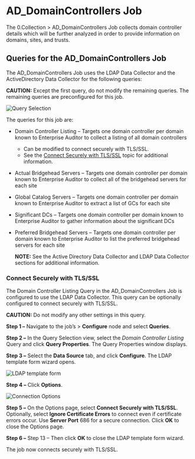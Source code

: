 # AD_DomainControllers Job

The 0.Collection > AD_DomainControllers Job collects domain controller details which will be further
analyzed in order to provide information on domains, sites, and trusts.

## Queries for the AD_DomainControllers Job

The AD_DomainControllers Job uses the LDAP Data Collector and the ActiveDirectory Data Collector for
the following queries:

**CAUTION:** Except the first query, do not modify the remaining queries. The remaining queries are
preconfigured for this job.

![Query Selection](/img/product_docs/accessanalyzer/11.6/accessanalyzer/solutions/activedirectory/domains/collection/domaincontrollersquery.webp)

The queries for this job are:

- Domain Controller Listing – Targets one domain controller per domain known to Enterprise Auditor
  to collect a listing of all domain controllers
    - Can be modified to connect securely with TLS/SSL.
    - See the [Connect Securely with TLS/SSL](#connect-securely-with-tlsssl) topic for additional
      information.
- Actual Bridgehead Servers – Targets one domain controller per domain known to Enterprise Auditor
  to collect all of the bridgehead servers for each site
- Global Catalog Servers – Targets one domain controller per domain known to Enterprise Auditor to
  extract a list of GCs for each site
- Significant DCs – Targets one domain controller per domain known to Enterprise Auditor to gather
  information about the significant DCs
- Preferred Bridgehead Servers – Targets one domain controller per domain known to Enterprise
  Auditor to list the preferred bridgehead servers for each site

    **NOTE:** See the Active Directory Data Collector and LDAP Data Collector sections for
    additional information.

### Connect Securely with TLS/SSL

The Domain Controller Listing Query in the AD_DomainControllers Job is configured to use the LDAP
Data Collector. This query can be optionally configured to connect securely with TLS/SSL.

**CAUTION:** Do not modify any other settings in this query.

**Step 1 –** Navigate to the job’s > **Configure** node and select **Queries**.

**Step 2 –** In the Query Selection view, select the _Domain Controller Listing_ Query and click
**Query Properties**. The Query Properties window displays.

**Step 3 –** Select the **Data Source** tab, and click **Configure**. The LDAP template form wizard
opens.

![LDAP template form](/img/product_docs/accessanalyzer/11.6/accessanalyzer/solutions/activedirectory/domains/collection/ldaptemplate.webp)

**Step 4 –** Click **Options**.

![Connection Options](/img/product_docs/accessanalyzer/11.6/accessanalyzer/solutions/activedirectory/domains/collection/ldaptemplateoptions.webp)

**Step 5 –** On the Options page, select **Connect Securely with TLS/SSL**. Optionally, select
**Ignore Certificate Errors** to connect even if certificate errors occur. Use **Server Port** 686
for a secure connection. Click **OK** to close the Options page.

**Step 6 –** Step 13 – Then click **OK** to close the LDAP template form wizard.

The job now connects securely with TLS/SSL.
